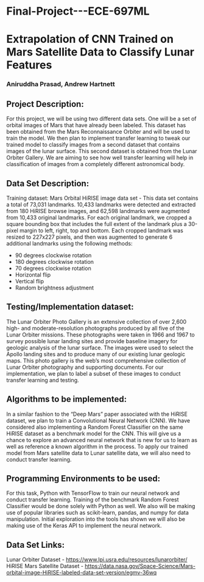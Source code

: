 # Final-Project---ECE-697ML

# Extrapolation of CNN Trained on Mars Satellite Data to Classify Lunar Features
### Aniruddha Prasad, Andrew Hartnett

## Project Description:
For this project, we will be using two different data sets. One will be a set of orbital images of Mars that have already been labeled. This dataset has been obtained from the Mars Reconnaissance Orbiter and will be used to train the model. We then plan to implement transfer learning to tweak our trained model to classify images from a second dataset that contains images of the lunar surface. This second dataset is obtained from the Lunar Orbiter Gallery.
We are aiming to see how well transfer learning will help in classification of images from a completely different astronomical body.

## Data Set Description:
Training dataset: Mars Orbital HiRISE image data set - This data set contains a total of 73,031 landmarks. 10,433 landmarks were detected and extracted from 180 HiRISE browse images, and 62,598 landmarks were augmented from 10,433 original landmarks. For each original landmark, we cropped a square bounding box that includes the full extent of the landmark plus a 30-pixel margin to left, right, top and bottom. Each cropped landmark was resized to 227x227 pixels, and then was augmented to generate 6 additional landmarks using the following methods:
- 90 degrees clockwise rotation
- 180 degrees clockwise rotation
- 70 degrees clockwise rotation
- Horizontal flip 
- Vertical flip 
- Random brightness adjustment

## Testing/Implementation dataset: 
The Lunar Orbiter Photo Gallery is an extensive collection of over 2,600 high- and moderate-resolution photographs produced by all five of the Lunar Orbiter missions. These photographs were taken in 1966 and 1967 to survey possible lunar landing sites and provide baseline imagery for geologic analysis of the lunar surface. The images were used to select the Apollo landing sites and to produce many of our existing lunar geologic maps. This photo gallery is the web’s most comprehensive collection of Lunar Orbiter photography and supporting documents. For our implementation, we plan to label a subset of these images to conduct transfer learning and testing.

## Algorithms to be implemented:
In a similar fashion to the “Deep Mars” paper associated with the HiRISE dataset, we plan to train a Convolutional Neural Network (CNN). We have considered also implementing a Random Forest Classifier on the same HiRISE dataset as a benchmark model for the CNN. This will give us a chance to explore an advanced neural network that is new for us to learn as well as reference a known algorithm in the process. To apply our trained model from Mars satellite data to Lunar satellite data, we will also need to conduct transfer learning.

## Programming Environments to be used:
For this task, Python with TensorFlow to train our neural network and conduct transfer learning. Training of the benchmark Random Forest Classifier would be done solely with Python as well. We also will be making use of popular libraries such as scikit-learn, pandas, and numpy for data manipulation. Initial exploration into the tools has shown we will also be making use of the Keras API to implement the neural network.

## Data Set Links:

Lunar Orbiter Dataset - https://www.lpi.usra.edu/resources/lunarorbiter/
HiRISE Mars Satellite Dataset - https://data.nasa.gov/Space-Science/Mars-orbital-image-HiRISE-labeled-data-set-version/egmv-36wq
